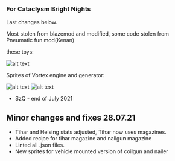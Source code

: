 
### For Cataclysm Bright Nights

Last changes below.

Most stolen from blazemod and modified, some code stolen from Pneumatic fun mod(Kenan) 

these toys:

![alt text](https://cdn.discordapp.com/attachments/696798032875749516/869718888772935740/SzQ_sorted_normal.png)


Sprites of Vortex engine and generator:

![alt text](https://cdn.discordapp.com/attachments/696798032875749516/869717799998742569/SzQ_animated.gif)
![alt text](https://cdn.discordapp.com/attachments/696798032875749516/869718020698804344/SzQ_animated.gif)

- SzQ - end of July 2021

## Minor changes and fixes 28.07.21

- Tihar and Helsing stats adjusted, Tihar now uses magazines.
- Added recipe for tihar magazine and nailgun magazine
- Linted all .json files.
- New sprites for vehicle mounted version of coilgun and nailer
